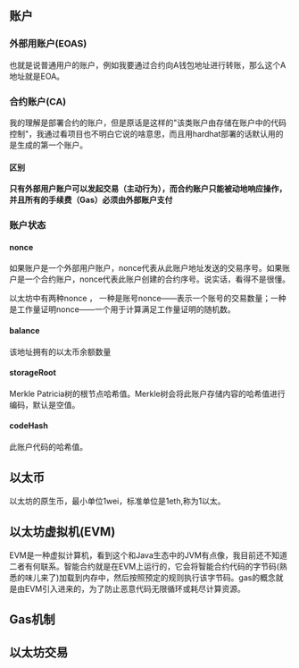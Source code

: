 ## 账户

### 外部用账户(EOAS)

也就是说普通用户的账户，例如我要通过合约向A钱包地址进行转账，那么这个A地址就是EOA。

### 合约账户(CA)

我的理解是部署合约的账户，但是原话是这样的"该类账户由存储在账户中的代码控制"，我通过看项目也不明白它说的啥意思，而且用hardhat部署的话默认用的是生成的第一个账户。

#### 区别

**只有外部用户账户可以发起交易（主动行为），而合约账户只能被动地响应操作，并且所有的手续费（Gas）必须由外部账户支付**

### 账户状态

#### nonce

如果账户是一个外部用户账户，nonce代表从此账户地址发送的交易序号。如果账户是一个合约账户，nonce代表此账户创建的合约序号。说实话，看得不是很懂。

以太坊中有两种nonce ， 一种是账号nonce——表示一个账号的交易数量；一种是工作量证明nonce——一个用于计算满足工作量证明的随机数。

#### balance

该地址拥有的以太币余额数量

#### storageRoot

Merkle Patricia树的根节点哈希值。Merkle树会将此账户存储内容的哈希值进行编码，默认是空值。

#### codeHash

此账户代码的哈希值。

## 以太币

以太坊的原生币，最小单位1wei，标准单位是1eth,称为1以太。

## 以太坊虚拟机(EVM)

EVM是一种虚拟计算机，看到这个和Java生态中的JVM有点像，我目前还不知道二者有何联系。智能合约就是在EVM上运行的，它会将智能合约代码的字节码(熟悉的味儿来了)加载到内存中，然后按照预定的规则执行该字节码。gas的概念就是由EVM引入进来的，为了防止恶意代码无限循环或耗尽计算资源。

## Gas机制

## 以太坊交易
